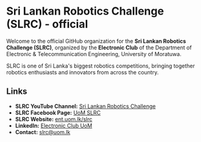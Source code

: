 # Sri Lankan Robotics Challenge (SLRC) - official

Welcome to the official GitHub organization for the **Sri Lankan Robotics Challenge (SLRC)**, organized by the **Electronic Club** of the Department of Electronic & Telecommunication Engineering, University of Moratuwa.

SLRC is one of Sri Lanka's biggest robotics competitions, bringing together robotics enthusiasts and innovators from across the country.

## Links
- **SLRC YouTube Channel:** [Sri Lankan Robotics Challenge](https://www.youtube.com/@srilankanroboticschallenge2341)
- **SLRC Facebook Page:** [UoM SLRC](https://facebook.com/UoM.SLRC)
- **SLRC Website:** [ent.uom.lk/slrc](https://ent.uom.lk/slrc)
- **LinkedIn:** [Electronic Club UoM](https://www.linkedin.com/company/electronic-club-uom/)
- **Contact:** slrc@uom.lk
